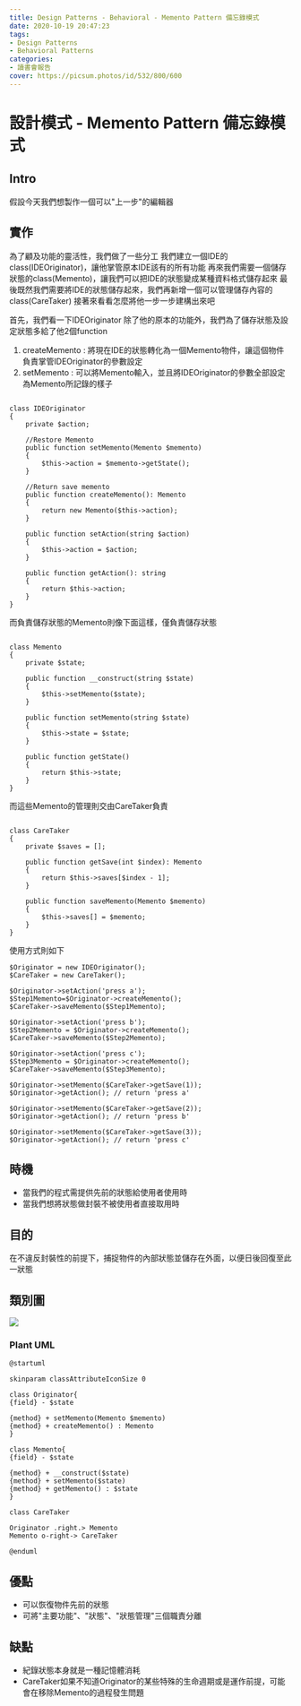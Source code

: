 ```yaml
---
title: Design Patterns - Behavioral - Memento Pattern 備忘錄模式
date: 2020-10-19 20:47:23
tags:
- Design Patterns
- Behavioral Patterns
categories: 
- 讀書會報告
cover: https://picsum.photos/id/532/800/600
---
```


# 設計模式 - Memento Pattern 備忘錄模式

## Intro

假設今天我們想製作一個可以"上一步"的編輯器

## 實作

為了顧及功能的靈活性，我們做了一些分工
我們建立一個IDE的class(IDEOriginator)，讓他掌管原本IDE該有的所有功能
再來我們需要一個儲存狀態的class(Memento)，讓我們可以把IDE的狀態變成某種資料格式儲存起來
最後既然我們需要將IDE的狀態儲存起來，我們再新增一個可以管理儲存內容的class(CareTaker)
接著來看看怎麼將他一步一步建構出來吧

首先，我們看一下IDEOriginator
除了他的原本的功能外，我們為了儲存狀態及設定狀態多給了他2個function

1. createMemento : 將現在IDE的狀態轉化為一個Memento物件，讓這個物件負責掌管IDEOriginator的參數設定
2. setMemento : 可以將Memento輸入，並且將IDEOriginator的參數全部設定為Memento所記錄的樣子

```php=

class IDEOriginator
{
    private $action;

    //Restore Memento
    public function setMemento(Memento $memento)
    {
        $this->action = $memento->getState();
    }

    //Return save memento
    public function createMemento(): Memento
    {
        return new Memento($this->action);
    }

    public function setAction(string $action)
    {
        $this->action = $action;
    }

    public function getAction(): string
    {
        return $this->action;
    }
}

```

而負責儲存狀態的Memento則像下面這樣，僅負責儲存狀態

```php=

class Memento
{
    private $state;

    public function __construct(string $state)
    {
        $this->setMemento($state);
    }

    public function setMemento(string $state)
    {
        $this->state = $state;
    }

    public function getState()
    {
        return $this->state;
    }
}

```

而這些Memento的管理則交由CareTaker負責

```php=

class CareTaker
{
    private $saves = [];

    public function getSave(int $index): Memento
    {
        return $this->saves[$index - 1];
    }

    public function saveMemento(Memento $memento)
    {
        $this->saves[] = $memento;
    }
}

```

使用方式則如下

```php=
$Originator = new IDEOriginator();
$CareTaker = new CareTaker();

$Originator->setAction('press a');
$Step1Memento=$Originator->createMemento();
$CareTaker->saveMemento($Step1Memento);

$Originator->setAction('press b');
$Step2Memento = $Originator->createMemento();
$CareTaker->saveMemento($Step2Memento);

$Originator->setAction('press c');
$Step3Memento = $Originator->createMemento();
$CareTaker->saveMemento($Step3Memento);

$Originator->setMemento($CareTaker->getSave(1));
$Originator->getAction(); // return 'press a'

$Originator->setMemento($CareTaker->getSave(2));
$Originator->getAction(); // return 'press b'

$Originator->setMemento($CareTaker->getSave(3));
$Originator->getAction(); // return 'press c'
```

## 時機

- 當我們的程式需提供先前的狀態給使用者使用時
- 當我們想將狀態做封裝不被使用者直接取用時

## 目的

在不違反封裝性的前提下，捕捉物件的內部狀態並儲存在外面，以便日後回復至此一狀態

## 類別圖

![](https://i.imgur.com/DSGJ5QA.png)

### Plant UML

```
@startuml

skinparam classAttributeIconSize 0

class Originator{
{field} - $state

{method} + setMemento(Memento $memento)
{method} + createMemento() : Memento
}

class Memento{
{field} - $state

{method} + __construct($state)
{method} + setMemento($state)
{method} + getMemento() : $state
}

class CareTaker

Originator .right.> Memento
Memento o-right-> CareTaker

@enduml
```

## 優點

- 可以恢復物件先前的狀態
- 可將"主要功能"、"狀態"、"狀態管理"三個職責分離

## 缺點

- 紀錄狀態本身就是一種記憶體消耗
- CareTaker如果不知道Originator的某些特殊的生命週期或是運作前提，可能會在移除Memento的過程發生問題
